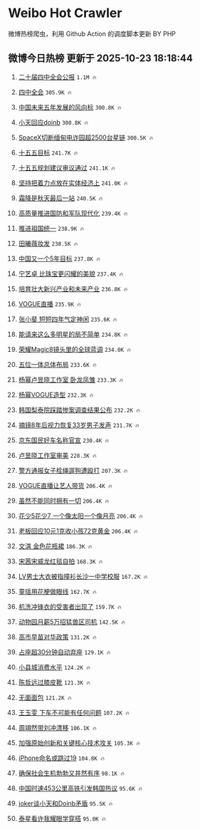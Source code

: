 # Weibo Hot Crawler 



微博热榜爬虫，利用 Github Action 的调度脚本更新 BY PHP 


## 微博今日热榜 更新于 2025-10-23 18:18:44 
1. [二十届四中全会公报](https://s.weibo.com/weibo?q=%23%E4%BA%8C%E5%8D%81%E5%B1%8A%E5%9B%9B%E4%B8%AD%E5%85%A8%E4%BC%9A%E5%85%AC%E6%8A%A5%23&t=31&band_rank=1&Refer=top) `1.1M 🔥` 

1. [四中全会](https://s.weibo.com/weibo?q=%23%E5%9B%9B%E4%B8%AD%E5%85%A8%E4%BC%9A%23&t=31&band_rank=2&Refer=top) `305.9K 🔥` 

1. [中国未来五年发展的风向标](https://s.weibo.com/weibo?q=%23%E4%B8%AD%E5%9B%BD%E6%9C%AA%E6%9D%A5%E4%BA%94%E5%B9%B4%E5%8F%91%E5%B1%95%E7%9A%84%E9%A3%8E%E5%90%91%E6%A0%87%23&t=31&band_rank=3&Refer=top) `300.8K 🔥` 

1. [小天回应doinb](https://s.weibo.com/weibo?q=%E5%B0%8F%E5%A4%A9%E5%9B%9E%E5%BA%94doinb&t=31&band_rank=4&Refer=top) `300.8K 🔥` 

1. [SpaceX切断缅甸电诈园超2500台星链](https://s.weibo.com/weibo?q=%23SpaceX%E5%88%87%E6%96%AD%E7%BC%85%E7%94%B8%E7%94%B5%E8%AF%88%E5%9B%AD%E8%B6%852500%E5%8F%B0%E6%98%9F%E9%93%BE%23&t=31&band_rank=5&Refer=top) `300.5K 🔥` 

1. [十五五目标](https://s.weibo.com/weibo?q=%23%E5%8D%81%E4%BA%94%E4%BA%94%E7%9B%AE%E6%A0%87%23&t=31&band_rank=6&Refer=top) `241.7K 🔥` 

1. [十五五规划建议审议通过](https://s.weibo.com/weibo?q=%23%E5%8D%81%E4%BA%94%E4%BA%94%E8%A7%84%E5%88%92%E5%BB%BA%E8%AE%AE%E5%AE%A1%E8%AE%AE%E9%80%9A%E8%BF%87%23&t=31&band_rank=7&Refer=top) `241.1K 🔥` 

1. [坚持把着力点放在实体经济上](https://s.weibo.com/weibo?q=%23%E5%9D%9A%E6%8C%81%E6%8A%8A%E7%9D%80%E5%8A%9B%E7%82%B9%E6%94%BE%E5%9C%A8%E5%AE%9E%E4%BD%93%E7%BB%8F%E6%B5%8E%E4%B8%8A%23&t=31&band_rank=8&Refer=top) `241.0K 🔥` 

1. [霜降是秋天最后一站](https://s.weibo.com/weibo?q=%23%E9%9C%9C%E9%99%8D%E6%98%AF%E7%A7%8B%E5%A4%A9%E6%9C%80%E5%90%8E%E4%B8%80%E7%AB%99%23&t=31&band_rank=9&Refer=top) `240.5K 🔥` 

1. [高质量推进国防和军队现代化](https://s.weibo.com/weibo?q=%23%E9%AB%98%E8%B4%A8%E9%87%8F%E6%8E%A8%E8%BF%9B%E5%9B%BD%E9%98%B2%E5%92%8C%E5%86%9B%E9%98%9F%E7%8E%B0%E4%BB%A3%E5%8C%96%23&t=31&band_rank=10&Refer=top) `239.4K 🔥` 

1. [推进祖国统一](https://s.weibo.com/weibo?q=%23%E6%8E%A8%E8%BF%9B%E7%A5%96%E5%9B%BD%E7%BB%9F%E4%B8%80%23&t=31&band_rank=11&Refer=top) `238.9K 🔥` 

1. [田曦薇妆发](https://s.weibo.com/weibo?q=%E7%94%B0%E6%9B%A6%E8%96%87%E5%A6%86%E5%8F%91&t=31&band_rank=12&Refer=top) `238.5K 🔥` 

1. [中国又一个5年目标](https://s.weibo.com/weibo?q=%23%E4%B8%AD%E5%9B%BD%E5%8F%88%E4%B8%80%E4%B8%AA5%E5%B9%B4%E7%9B%AE%E6%A0%87%23&t=31&band_rank=13&Refer=top) `237.8K 🔥` 

1. [宁艺卓 比珠宝更闪耀的美貌](https://s.weibo.com/weibo?q=%E5%AE%81%E8%89%BA%E5%8D%93%20%E6%AF%94%E7%8F%A0%E5%AE%9D%E6%9B%B4%E9%97%AA%E8%80%80%E7%9A%84%E7%BE%8E%E8%B2%8C&t=31&band_rank=14&Refer=top) `237.4K 🔥` 

1. [培育壮大新兴产业和未来产业](https://s.weibo.com/weibo?q=%23%E5%9F%B9%E8%82%B2%E5%A3%AE%E5%A4%A7%E6%96%B0%E5%85%B4%E4%BA%A7%E4%B8%9A%E5%92%8C%E6%9C%AA%E6%9D%A5%E4%BA%A7%E4%B8%9A%23&t=31&band_rank=15&Refer=top) `236.8K 🔥` 

1. [VOGUE直播](https://s.weibo.com/weibo?q=VOGUE%E7%9B%B4%E6%92%AD&t=31&band_rank=16&Refer=top) `235.9K 🔥` 

1. [张小斐 短短四年气定神闲](https://s.weibo.com/weibo?q=%E5%BC%A0%E5%B0%8F%E6%96%90%20%E7%9F%AD%E7%9F%AD%E5%9B%9B%E5%B9%B4%E6%B0%94%E5%AE%9A%E7%A5%9E%E9%97%B2&t=31&band_rank=17&Refer=top) `235.6K 🔥` 

1. [能请来这么多明星的局不简单](https://s.weibo.com/weibo?q=%23%E8%83%BD%E8%AF%B7%E6%9D%A5%E8%BF%99%E4%B9%88%E5%A4%9A%E6%98%8E%E6%98%9F%E7%9A%84%E5%B1%80%E4%B8%8D%E7%AE%80%E5%8D%95%23&t=31&band_rank=18&Refer=top) `234.8K 🔥` 

1. [荣耀Magic8镜头里的全球蓝调](https://s.weibo.com/weibo?q=%23%E8%8D%A3%E8%80%80Magic8%E9%95%9C%E5%A4%B4%E9%87%8C%E7%9A%84%E5%85%A8%E7%90%83%E8%93%9D%E8%B0%83%23&t=31&band_rank=19&Refer=top) `234.0K 🔥` 

1. [五位一体总体布局](https://s.weibo.com/weibo?q=%23%E4%BA%94%E4%BD%8D%E4%B8%80%E4%BD%93%E6%80%BB%E4%BD%93%E5%B8%83%E5%B1%80%23&t=31&band_rank=20&Refer=top) `233.6K 🔥` 

1. [杨幂卢昱晓工作室 卧龙凤雏](https://s.weibo.com/weibo?q=%E6%9D%A8%E5%B9%82%E5%8D%A2%E6%98%B1%E6%99%93%E5%B7%A5%E4%BD%9C%E5%AE%A4%20%E5%8D%A7%E9%BE%99%E5%87%A4%E9%9B%8F&t=31&band_rank=21&Refer=top) `233.3K 🔥` 

1. [杨幂VOGUE造型](https://s.weibo.com/weibo?q=%E6%9D%A8%E5%B9%82VOGUE%E9%80%A0%E5%9E%8B&t=31&band_rank=22&Refer=top) `232.3K 🔥` 

1. [韩国梨泰院踩踏惨案调查结果公布](https://s.weibo.com/weibo?q=%23%E9%9F%A9%E5%9B%BD%E6%A2%A8%E6%B3%B0%E9%99%A2%E8%B8%A9%E8%B8%8F%E6%83%A8%E6%A1%88%E8%B0%83%E6%9F%A5%E7%BB%93%E6%9E%9C%E5%85%AC%E5%B8%83%23&t=31&band_rank=23&Refer=top) `232.2K 🔥` 

1. [摘镜8年后视力恢复33岁男子发声](https://s.weibo.com/weibo?q=%23%E6%91%98%E9%95%9C8%E5%B9%B4%E5%90%8E%E8%A7%86%E5%8A%9B%E6%81%A2%E5%A4%8D33%E5%B2%81%E7%94%B7%E5%AD%90%E5%8F%91%E5%A3%B0%23&t=31&band_rank=24&Refer=top) `231.7K 🔥` 

1. [京东国民好车名称官宣](https://s.weibo.com/weibo?q=%23%E4%BA%AC%E4%B8%9C%E5%9B%BD%E6%B0%91%E5%A5%BD%E8%BD%A6%E5%90%8D%E7%A7%B0%E5%AE%98%E5%AE%A3%23&t=31&band_rank=25&Refer=top) `230.4K 🔥` 

1. [卢昱晓工作室审美](https://s.weibo.com/weibo?q=%E5%8D%A2%E6%98%B1%E6%99%93%E5%B7%A5%E4%BD%9C%E5%AE%A4%E5%AE%A1%E7%BE%8E&t=31&band_rank=26&Refer=top) `228.3K 🔥` 

1. [警方通报女子栓绳遛狗遭殴打](https://s.weibo.com/weibo?q=%23%E8%AD%A6%E6%96%B9%E9%80%9A%E6%8A%A5%E5%A5%B3%E5%AD%90%E6%A0%93%E7%BB%B3%E9%81%9B%E7%8B%97%E9%81%AD%E6%AE%B4%E6%89%93%23&t=31&band_rank=27&Refer=top) `207.3K 🔥` 

1. [VOGUE直播让艺人带货](https://s.weibo.com/weibo?q=VOGUE%E7%9B%B4%E6%92%AD%E8%AE%A9%E8%89%BA%E4%BA%BA%E5%B8%A6%E8%B4%A7&t=31&band_rank=28&Refer=top) `206.4K 🔥` 

1. [虽然不能同时拥有一切](https://s.weibo.com/weibo?q=%23%E8%99%BD%E7%84%B6%E4%B8%8D%E8%83%BD%E5%90%8C%E6%97%B6%E6%8B%A5%E6%9C%89%E4%B8%80%E5%88%87%23&t=31&band_rank=29&Refer=top) `206.4K 🔥` 

1. [花少5花少7 一个像太阳一个像月亮](https://s.weibo.com/weibo?q=%E8%8A%B1%E5%B0%915%E8%8A%B1%E5%B0%917%20%E4%B8%80%E4%B8%AA%E5%83%8F%E5%A4%AA%E9%98%B3%E4%B8%80%E4%B8%AA%E5%83%8F%E6%9C%88%E4%BA%AE&t=31&band_rank=30&Refer=top) `206.4K 🔥` 

1. [老板回应10元1克收小孩72克黄金](https://s.weibo.com/weibo?q=%23%E8%80%81%E6%9D%BF%E5%9B%9E%E5%BA%9410%E5%85%831%E5%85%8B%E6%94%B6%E5%B0%8F%E5%AD%A972%E5%85%8B%E9%BB%84%E9%87%91%23&t=31&band_rank=31&Refer=top) `206.4K 🔥` 

1. [文淇 金色花瓶裙](https://s.weibo.com/weibo?q=%E6%96%87%E6%B7%87%20%E9%87%91%E8%89%B2%E8%8A%B1%E7%93%B6%E8%A3%99&t=31&band_rank=32&Refer=top) `186.3K 🔥` 

1. [宋茜宋威龙红毯自拍](https://s.weibo.com/weibo?q=%E5%AE%8B%E8%8C%9C%E5%AE%8B%E5%A8%81%E9%BE%99%E7%BA%A2%E6%AF%AF%E8%87%AA%E6%8B%8D&t=31&band_rank=33&Refer=top) `168.3K 🔥` 

1. [LV男士大衣被指撞衫长沙一中学校服](https://s.weibo.com/weibo?q=%23LV%E7%94%B7%E5%A3%AB%E5%A4%A7%E8%A1%A3%E8%A2%AB%E6%8C%87%E6%92%9E%E8%A1%AB%E9%95%BF%E6%B2%99%E4%B8%80%E4%B8%AD%E5%AD%A6%E6%A0%A1%E6%9C%8D%23&t=31&band_rank=34&Refer=top) `167.2K 🔥` 

1. [童瑶用花梗做眼线](https://s.weibo.com/weibo?q=%E7%AB%A5%E7%91%B6%E7%94%A8%E8%8A%B1%E6%A2%97%E5%81%9A%E7%9C%BC%E7%BA%BF&t=31&band_rank=35&Refer=top) `162.7K 🔥` 

1. [机洗冲锋衣的受害者出现了](https://s.weibo.com/weibo?q=%E6%9C%BA%E6%B4%97%E5%86%B2%E9%94%8B%E8%A1%A3%E7%9A%84%E5%8F%97%E5%AE%B3%E8%80%85%E5%87%BA%E7%8E%B0%E4%BA%86&t=31&band_rank=36&Refer=top) `159.7K 🔥` 

1. [动物园月薪5万招猛兽区司机](https://s.weibo.com/weibo?q=%23%E5%8A%A8%E7%89%A9%E5%9B%AD%E6%9C%88%E8%96%AA5%E4%B8%87%E6%8B%9B%E7%8C%9B%E5%85%BD%E5%8C%BA%E5%8F%B8%E6%9C%BA%23&t=31&band_rank=37&Refer=top) `142.5K 🔥` 

1. [高市早苗对华政策](https://s.weibo.com/weibo?q=%23%E9%AB%98%E5%B8%82%E6%97%A9%E8%8B%97%E5%AF%B9%E5%8D%8E%E6%94%BF%E7%AD%96%23&t=31&band_rank=38&Refer=top) `131.2K 🔥` 

1. [占座超30分钟自动弃座](https://s.weibo.com/weibo?q=%23%E5%8D%A0%E5%BA%A7%E8%B6%8530%E5%88%86%E9%92%9F%E8%87%AA%E5%8A%A8%E5%BC%83%E5%BA%A7%23&t=31&band_rank=39&Refer=top) `129.1K 🔥` 

1. [小县城消费水平](https://s.weibo.com/weibo?q=%E5%B0%8F%E5%8E%BF%E5%9F%8E%E6%B6%88%E8%B4%B9%E6%B0%B4%E5%B9%B3&t=31&band_rank=40&Refer=top) `124.2K 🔥` 

1. [陈哲远过膝皮靴](https://s.weibo.com/weibo?q=%23%E9%99%88%E5%93%B2%E8%BF%9C%E8%BF%87%E8%86%9D%E7%9A%AE%E9%9D%B4%23&t=31&band_rank=41&Refer=top) `121.3K 🔥` 

1. [无面面包](https://s.weibo.com/weibo?q=%E6%97%A0%E9%9D%A2%E9%9D%A2%E5%8C%85&t=31&band_rank=42&Refer=top) `121.2K 🔥` 

1. [王玉雯 下车不可能有任何问题](https://s.weibo.com/weibo?q=%E7%8E%8B%E7%8E%89%E9%9B%AF%20%E4%B8%8B%E8%BD%A6%E4%B8%8D%E5%8F%AF%E8%83%BD%E6%9C%89%E4%BB%BB%E4%BD%95%E9%97%AE%E9%A2%98&t=31&band_rank=43&Refer=top) `107.2K 🔥` 

1. [周翊然带刘冲漂移](https://s.weibo.com/weibo?q=%23%E5%91%A8%E7%BF%8A%E7%84%B6%E5%B8%A6%E5%88%98%E5%86%B2%E6%BC%82%E7%A7%BB%23&t=31&band_rank=44&Refer=top) `106.1K 🔥` 

1. [加强原始创新和关键核心技术攻关](https://s.weibo.com/weibo?q=%23%E5%8A%A0%E5%BC%BA%E5%8E%9F%E5%A7%8B%E5%88%9B%E6%96%B0%E5%92%8C%E5%85%B3%E9%94%AE%E6%A0%B8%E5%BF%83%E6%8A%80%E6%9C%AF%E6%94%BB%E5%85%B3%23&t=31&band_rank=45&Refer=top) `105.3K 🔥` 

1. [iPhone命名或跳过19](https://s.weibo.com/weibo?q=%23iPhone%E5%91%BD%E5%90%8D%E6%88%96%E8%B7%B3%E8%BF%8719%23&t=31&band_rank=46&Refer=top) `104.8K 🔥` 

1. [确保社会生机勃勃又井然有序](https://s.weibo.com/weibo?q=%23%E7%A1%AE%E4%BF%9D%E7%A4%BE%E4%BC%9A%E7%94%9F%E6%9C%BA%E5%8B%83%E5%8B%83%E5%8F%88%E4%BA%95%E7%84%B6%E6%9C%89%E5%BA%8F%23&t=31&band_rank=47&Refer=top) `98.1K 🔥` 

1. [中国时速453公里高铁引发韩国热议](https://s.weibo.com/weibo?q=%23%E4%B8%AD%E5%9B%BD%E6%97%B6%E9%80%9F453%E5%85%AC%E9%87%8C%E9%AB%98%E9%93%81%E5%BC%95%E5%8F%91%E9%9F%A9%E5%9B%BD%E7%83%AD%E8%AE%AE%23&t=31&band_rank=48&Refer=top) `95.6K 🔥` 

1. [joker谈小天和Doinb矛盾](https://s.weibo.com/weibo?q=joker%E8%B0%88%E5%B0%8F%E5%A4%A9%E5%92%8CDoinb%E7%9F%9B%E7%9B%BE&t=31&band_rank=49&Refer=top) `95.5K 🔥` 

1. [泰星看许我耀眼学穿搭](https://s.weibo.com/weibo?q=%E6%B3%B0%E6%98%9F%E7%9C%8B%E8%AE%B8%E6%88%91%E8%80%80%E7%9C%BC%E5%AD%A6%E7%A9%BF%E6%90%AD&t=31&band_rank=50&Refer=top) `95.0K 🔥` 

